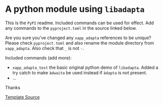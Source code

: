 # A python module using `libadapta`

This is the `PyPI` readme. Included commands can be used for effect. Add
any commands to the `pyproject.toml` in the source linked below.

Are you sure you've changed any `xapp_adapta` references to be unique?
Please check `pyproject.toml` and also rename the module directory from
`xapp_adapta`. Also check that `_` is not `-`.

Included commands (add more):

- `xapp_adapta_test` the basic original python demo of `libadapta`. Added a try catch
  to make `àdwaita` be used instead if `àdapta` is not present.
- ...

Thanks

[Template Source](https://github.com/jackokring/mint-python-adapta)
